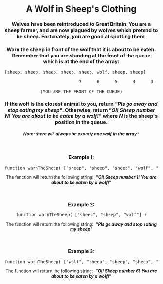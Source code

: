 <div align = 'center'>

# A Wolf in Sheep's Clothing

</div>

<div align = 'center'>

<h3>Wolves have been reintroduced to Great Britain. You are a sheep farmer, and are now plagued by wolves which pretend to be sheep. Fortunately, you are good at spotting them.</h3>

<h3>Warn the sheep in front of the wolf that it is about to be eaten. Remember that you are standing at the front of the queue which is at the end of the array:</h3>

<pre>
[sheep, sheep, sheep, sheep, sheep, wolf, sheep, sheep]     
<div align = 'left'> 
                             7      6      5      4      3            2      1
</div>
(YOU ARE THE FRONT OF THE QUEUE)
</pre>

<h3>If the wolf is the closest animal to you, return <em>"Pls go away and stop eating my sheep"</em>. Otherwise, return <em>"Oi! Sheep number N! You are about to be eaten by a wolf!"</em> where <em>N</em> is the sheep's position in the queue.</h3>

<h4><em>Note: there will always be exactly one wolf in the array*</em></h4>

<br>

<h3>Example 1:</h3>

<pre>function warnTheSheep(&nbsp;["sheep", "sheep", "sheep", "wolf", "sheep"]&nbsp;)</pre>

<p>The function will return the following string: &nbsp;<strong><em>"Oi! Sheep number 1! You are about to be eaten by a wolf!"</em></strong></p>

<br>

<h3>Example 2:</h3>

<pre>function warnTheSheep(&nbsp;["sheep", "sheep", "wolf"]&nbsp;)</pre>

<p>The function will return the following string: &nbsp;<strong><em>"Pls go away and stop eating my sheep"</em></strong></p>

<br>

<h3>Example 3:</h3>

<pre>function warnTheSheep(&nbsp;["wolf", "sheep", "sheep", "sheep", "sheep", "sheep", "sheep"]&nbsp;)</pre>

<p>The function will return the following string: &nbsp;<strong><em>"Oi! Sheep number 6! You are about to be eaten by a wolf!"</em></strong></p>

</div>

